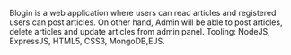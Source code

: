 ﻿Blogin is a web application where users can read articles and registered users can post articles.
On other hand, Admin will be able to post articles, delete articles and update articles from admin panel.
Tooling: NodeJS, ExpressJS, HTML5, CSS3, MongoDB,EJS.
